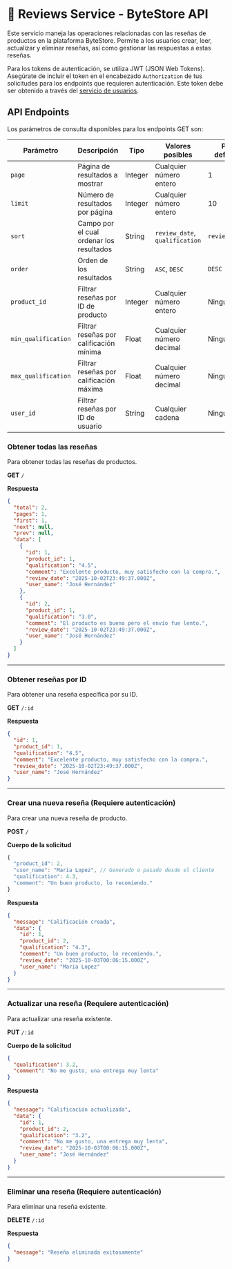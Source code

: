 # 📝 Reviews Service - ByteStore API

Este servicio maneja las operaciones relacionadas con las reseñas de productos en la plataforma ByteStore. Permite a los usuarios crear, leer, actualizar y eliminar reseñas, así como gestionar las respuestas a estas reseñas.

Para los tokens de autenticación, se utiliza JWT (JSON Web Tokens). Asegúrate de incluir el token en el encabezado `Authorization` de tus solicitudes para los endpoints que requieren autenticación. Este token debe ser obtenido a través del [servicio de usuarios](https://github.com/JoseDHernandez/ByteStore-API/tree/main/user-service).

## API Endpoints

Los parámetros de consulta disponibles para los endpoints GET son:

| Parámetro           | Descripción                              | Tipo    | Valores posibles               | Por defecto   |
| ------------------- | ---------------------------------------- | ------- | ------------------------------ | ------------- |
| `page`              | Página de resultados a mostrar           | Integer | Cualquier número entero        | 1             |
| `limit`             | Número de resultados por página          | Integer | Cualquier número entero        | 10            |
| `sort`              | Campo por el cual ordenar los resultados | String  | `review_date`, `qualification` | `review_date` |
| `order`             | Orden de los resultados                  | String  | `ASC`, `DESC`                  | `DESC`        |
| `product_id`        | Filtrar reseñas por ID de producto       | Integer | Cualquier número entero        | Ninguno       |
| `min_qualification` | Filtrar reseñas por calificación mínima  | Float   | Cualquier número decimal       | Ninguno       |
| `max_qualification` | Filtrar reseñas por calificación máxima  | Float   | Cualquier número decimal       | Ninguno       |
| `user_id`           | Filtrar reseñas por ID de usuario        | String  | Cualquier cadena               | Ninguno       |

### Obtener todas las reseñas

Para obtener todas las reseñas de productos.

**GET** `/`

**Respuesta**

```json
{
  "total": 2,
  "pages": 1,
  "first": 1,
  "next": null,
  "prev": null,
  "data": [
    {
      "id": 1,
      "product_id": 1,
      "qualification": "4.5",
      "comment": "Excelente producto, muy satisfecho con la compra.",
      "review_date": "2025-10-02T23:49:37.000Z",
      "user_name": "José Hernández"
    },
    {
      "id": 2,
      "product_id": 1,
      "qualification": "3.0",
      "comment": "El producto es bueno pero el envío fue lento.",
      "review_date": "2025-10-02T23:49:37.000Z",
      "user_name": "José Hernández"
    }
  ]
}
```

---

### Obtener reseñas por ID

Para obtener una reseña específica por su ID.

**GET** `/:id`

**Respuesta**

```json
{
  "id": 1,
  "product_id": 1,
  "qualification": "4.5",
  "comment": "Excelente producto, muy satisfecho con la compra.",
  "review_date": "2025-10-02T23:49:37.000Z",
  "user_name": "José Hernández"
}
```

---

### Crear una nueva reseña (Requiere autenticación)

Para crear una nueva reseña de producto.

**POST** `/`

**Cuerpo de la solicitud**

```js
{
  "product_id": 2,
  "user_name": "Maria Lopez", // Generado o pasado desde el cliente
  "qualification": 4.3,
  "comment": "Un buen producto, lo recomiendo."
}
```

**Respuesta**

```json
{
  "message": "Calificación creada",
  "data": {
    "id": 1,
    "product_id": 2,
    "qualification": "4.3",
    "comment": "Un buen producto, lo recomiendo.",
    "review_date": "2025-10-03T00:06:15.000Z",
    "user_name": "Maria Lopez"
  }
}
```

---

### Actualizar una reseña (Requiere autenticación)

Para actualizar una reseña existente.

**PUT** `/:id`

**Cuerpo de la solicitud**

```json
{
  "qualification": 3.2,
  "comment": "No me gusto, una entrega muy lenta"
}
```

**Respuesta**

```json
{
  "message": "Calificación actualizada",
  "data": {
    "id": 1,
    "product_id": 2,
    "qualification": "3.2",
    "comment": "No me gusto, una entrega muy lenta",
    "review_date": "2025-10-03T00:06:15.000Z",
    "user_name": "José Hernández"
  }
}
```

---

### Eliminar una reseña (Requiere autenticación)

Para eliminar una reseña existente.

**DELETE** `/:id`

**Respuesta**

```json
{
  "message": "Reseña eliminada exitosamente"
}
```
